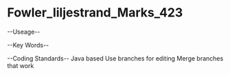 # Fowler_Iiljestrand_Marks_423

--Useage--

--Key Words--

--Coding Standards--
Java based
Use branches for editing
Merge branches that work
